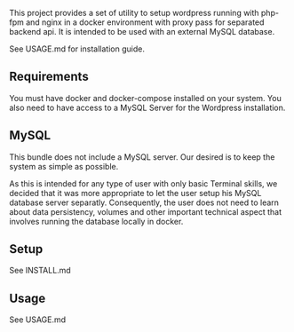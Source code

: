 
This project provides a set of utility to setup wordpress running 
with php-fpm and nginx in a docker environment with proxy pass 
for separated backend api. It is intended to be used with an external 
MySQL database. 

See USAGE.md for installation guide.

## Requirements

You must have docker and docker-compose installed on your system. You also need to have 
access to a MySQL Server for the Wordpress installation.

## MySQL

This bundle does not include a MySQL server. Our desired is to keep the system as 
simple as possible.

As this is intended for any type of user with only basic Terminal skills, we decided that 
it was more appropriate to let the user setup his MySQL database server separatly. Consequently, the user does not need to learn about data persistency, volumes and other important technical aspect that involves running the database locally in docker.


## Setup

See INSTALL.md

## Usage

See USAGE.md



